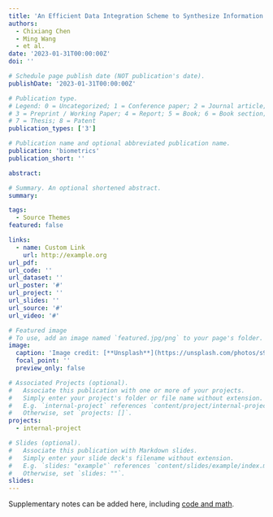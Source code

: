 ```yaml
---
title: 'An Efficient Data Integration Scheme to Synthesize Information from MultipleSecondary Outcomes to the Main Data Analysis'
authors:
  - Chixiang Chen
  - Ming Wang
  - et al.
date: '2023-01-31T00:00:00Z'
doi: ''

# Schedule page publish date (NOT publication's date).
publishDate: '2023-01-31T00:00:00Z'

# Publication type.
# Legend: 0 = Uncategorized; 1 = Conference paper; 2 = Journal article;
# 3 = Preprint / Working Paper; 4 = Report; 5 = Book; 6 = Book section;
# 7 = Thesis; 8 = Patent
publication_types: ['3']

# Publication name and optional abbreviated publication name.
publication: 'biometrics'
publication_short: ''

abstract: 

# Summary. An optional shortened abstract.
summary: 

tags:
  - Source Themes
featured: false

links:
  - name: Custom Link
    url: http://example.org
url_pdf: 
url_code: ''
url_dataset: ''
url_poster: '#'
url_project: ''
url_slides: ''
url_source: '#'
url_video: '#'

# Featured image
# To use, add an image named `featured.jpg/png` to your page's folder.
image:
  caption: 'Image credit: [**Unsplash**](https://unsplash.com/photos/s9CC2SKySJM)'
  focal_point: ''
  preview_only: false

# Associated Projects (optional).
#   Associate this publication with one or more of your projects.
#   Simply enter your project's folder or file name without extension.
#   E.g. `internal-project` references `content/project/internal-project/index.md`.
#   Otherwise, set `projects: []`.
projects:
  - internal-project

# Slides (optional).
#   Associate this publication with Markdown slides.
#   Simply enter your slide deck's filename without extension.
#   E.g. `slides: "example"` references `content/slides/example/index.md`.
#   Otherwise, set `slides: ""`.
slides:
---
```


Supplementary notes can be added here, including [code and math](https://wowchemy.com/docs/content/writing-markdown-latex/).
